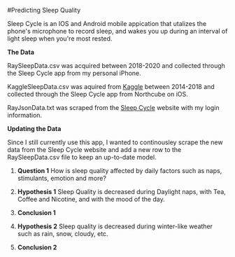 #Predicting Sleep Quality

Sleep Cycle is an IOS and Android mobile appication that utalizes the phone's microphone to record sleep, and wakes you up during an interval of light sleep when you're most rested. 

**The Data** 

RaySleepData.csv was acquired between 2018-2020 and collected through the Sleep Cycle app from my personal iPhone.

KaggleSleepData.csv was aquired from [Kaggle](https://www.kaggle.com/danagerous/undefined) between 2014-2018 and collected through the Sleep Cycle app from Northcube on iOS.

RayJsonData.txt was scraped from the [Sleep Cycle](https://s.sleepcycle.com/) website with my login information.

**Updating the Data**

Since I still currently use this app, I wanted to continousley scrape the new data from the Sleep Cycle website and add a new row to the RaySleepData.csv file to keep an up-to-date model.

1. **Question 1** How is sleep quality affected by daily factors such as naps, stimulants, emotion and more?

1. **Hypothesis 1** Sleep Quality is decreased during Daylight naps, with Tea, Coffee and Nicotine, and with the mood of the day.

1. **Conclusion 1** 

2. **Hypothesis 2** Sleep quality is decreased during winter-like weather such as rain, snow, cloudy, etc.

2. **Conclusion 2**
